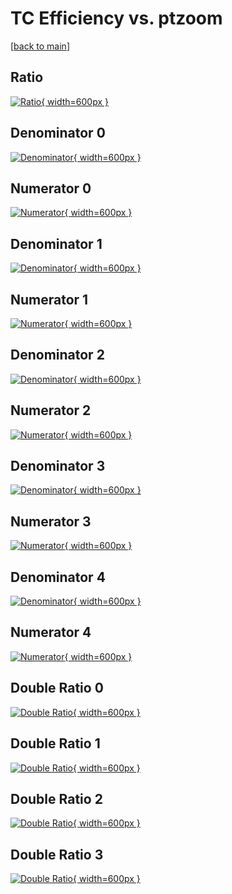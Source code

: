 # TC Efficiency vs. ptzoom

[[back to main](./)]



## Ratio

[![Ratio](../mtv/var/TC_xtr_321_1_eff_ptzoom.png){ width=600px }](../mtv/var/TC_xtr_321_1_eff_ptzoom.pdf)

## Denominator 0

[![Denominator](../mtv/den/TC_xtr_321_1_eff_ptzoom_den0.png){ width=600px }](../mtv/den/TC_xtr_321_1_eff_ptzoom_den0.pdf)

## Numerator 0

[![Numerator](../mtv/num/TC_xtr_321_1_eff_ptzoom_num0.png){ width=600px }](../mtv/num/TC_xtr_321_1_eff_ptzoom_num0.pdf)

## Denominator 1

[![Denominator](../mtv/den/TC_xtr_321_1_eff_ptzoom_den1.png){ width=600px }](../mtv/den/TC_xtr_321_1_eff_ptzoom_den1.pdf)

## Numerator 1

[![Numerator](../mtv/num/TC_xtr_321_1_eff_ptzoom_num1.png){ width=600px }](../mtv/num/TC_xtr_321_1_eff_ptzoom_num1.pdf)

## Denominator 2

[![Denominator](../mtv/den/TC_xtr_321_1_eff_ptzoom_den2.png){ width=600px }](../mtv/den/TC_xtr_321_1_eff_ptzoom_den2.pdf)

## Numerator 2

[![Numerator](../mtv/num/TC_xtr_321_1_eff_ptzoom_num2.png){ width=600px }](../mtv/num/TC_xtr_321_1_eff_ptzoom_num2.pdf)

## Denominator 3

[![Denominator](../mtv/den/TC_xtr_321_1_eff_ptzoom_den3.png){ width=600px }](../mtv/den/TC_xtr_321_1_eff_ptzoom_den3.pdf)

## Numerator 3

[![Numerator](../mtv/num/TC_xtr_321_1_eff_ptzoom_num3.png){ width=600px }](../mtv/num/TC_xtr_321_1_eff_ptzoom_num3.pdf)

## Denominator 4

[![Denominator](../mtv/den/TC_xtr_321_1_eff_ptzoom_den4.png){ width=600px }](../mtv/den/TC_xtr_321_1_eff_ptzoom_den4.pdf)

## Numerator 4

[![Numerator](../mtv/num/TC_xtr_321_1_eff_ptzoom_num4.png){ width=600px }](../mtv/num/TC_xtr_321_1_eff_ptzoom_num4.pdf)

## Double Ratio 0

[![Double Ratio](../mtv/ratio/TC_xtr_321_1_eff_ptzoom_ratio0.png){ width=600px }](../mtv/ratio/TC_xtr_321_1_eff_ptzoom_ratio0.pdf)

## Double Ratio 1

[![Double Ratio](../mtv/ratio/TC_xtr_321_1_eff_ptzoom_ratio1.png){ width=600px }](../mtv/ratio/TC_xtr_321_1_eff_ptzoom_ratio1.pdf)

## Double Ratio 2

[![Double Ratio](../mtv/ratio/TC_xtr_321_1_eff_ptzoom_ratio2.png){ width=600px }](../mtv/ratio/TC_xtr_321_1_eff_ptzoom_ratio2.pdf)

## Double Ratio 3

[![Double Ratio](../mtv/ratio/TC_xtr_321_1_eff_ptzoom_ratio3.png){ width=600px }](../mtv/ratio/TC_xtr_321_1_eff_ptzoom_ratio3.pdf)

